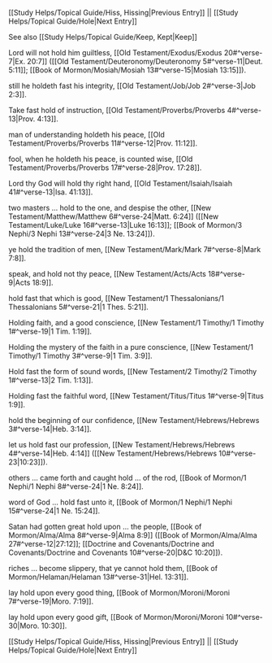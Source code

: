 [[Study Helps/Topical Guide/Hiss, Hissing|Previous Entry]]  ||  [[Study Helps/Topical Guide/Hole|Next Entry]]

 See also [[Study Helps/Topical Guide/Keep, Kept|Keep]]

 Lord will not hold him guiltless, [[Old Testament/Exodus/Exodus 20#^verse-7|Ex. 20:7]] ([[Old Testament/Deuteronomy/Deuteronomy 5#^verse-11|Deut. 5:11]]; [[Book of Mormon/Mosiah/Mosiah 13#^verse-15|Mosiah 13:15]]).

 still he holdeth fast his integrity, [[Old Testament/Job/Job 2#^verse-3|Job 2:3]].

 Take fast hold of instruction, [[Old Testament/Proverbs/Proverbs 4#^verse-13|Prov. 4:13]].

 man of understanding holdeth his peace, [[Old Testament/Proverbs/Proverbs 11#^verse-12|Prov. 11:12]].

 fool, when he holdeth his peace, is counted wise, [[Old Testament/Proverbs/Proverbs 17#^verse-28|Prov. 17:28]].

 Lord thy God will hold thy right hand, [[Old Testament/Isaiah/Isaiah 41#^verse-13|Isa. 41:13]].

 two masters ... hold to the one, and despise the other, [[New Testament/Matthew/Matthew 6#^verse-24|Matt. 6:24]] ([[New Testament/Luke/Luke 16#^verse-13|Luke 16:13]]; [[Book of Mormon/3 Nephi/3 Nephi 13#^verse-24|3 Ne. 13:24]]).

 ye hold the tradition of men, [[New Testament/Mark/Mark 7#^verse-8|Mark 7:8]].

 speak, and hold not thy peace, [[New Testament/Acts/Acts 18#^verse-9|Acts 18:9]].

 hold fast that which is good, [[New Testament/1 Thessalonians/1 Thessalonians 5#^verse-21|1 Thes. 5:21]].

 Holding faith, and a good conscience, [[New Testament/1 Timothy/1 Timothy 1#^verse-19|1 Tim. 1:19]].

 Holding the mystery of the faith in a pure conscience, [[New Testament/1 Timothy/1 Timothy 3#^verse-9|1 Tim. 3:9]].

 Hold fast the form of sound words, [[New Testament/2 Timothy/2 Timothy 1#^verse-13|2 Tim. 1:13]].

 Holding fast the faithful word, [[New Testament/Titus/Titus 1#^verse-9|Titus 1:9]].

 hold the beginning of our confidence, [[New Testament/Hebrews/Hebrews 3#^verse-14|Heb. 3:14]].

 let us hold fast our profession, [[New Testament/Hebrews/Hebrews 4#^verse-14|Heb. 4:14]] ([[New Testament/Hebrews/Hebrews 10#^verse-23|10:23]]).

 others ... came forth and caught hold ... of the rod, [[Book of Mormon/1 Nephi/1 Nephi 8#^verse-24|1 Ne. 8:24]].

 word of God ... hold fast unto it, [[Book of Mormon/1 Nephi/1 Nephi 15#^verse-24|1 Ne. 15:24]].

 Satan had gotten great hold upon ... the people, [[Book of Mormon/Alma/Alma 8#^verse-9|Alma 8:9]] ([[Book of Mormon/Alma/Alma 27#^verse-12|27:12]]; [[Doctrine and Covenants/Doctrine and Covenants/Doctrine and Covenants 10#^verse-20|D&C 10:20]]).

 riches ... become slippery, that ye cannot hold them, [[Book of Mormon/Helaman/Helaman 13#^verse-31|Hel. 13:31]].

 lay hold upon every good thing, [[Book of Mormon/Moroni/Moroni 7#^verse-19|Moro. 7:19]].

 lay hold upon every good gift, [[Book of Mormon/Moroni/Moroni 10#^verse-30|Moro. 10:30]].

[[Study Helps/Topical Guide/Hiss, Hissing|Previous Entry]]  ||  [[Study Helps/Topical Guide/Hole|Next Entry]]
